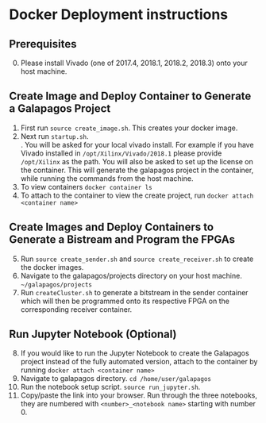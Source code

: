 # Docker Deployment instructions

## Prerequisites
0. Please install Vivado (one of 2017.4, 2018.1, 2018.2, 2018.3) onto your host machine.

## Create Image and Deploy Container to Generate a Galapagos Project
1. First run `source create_image.sh`. This creates your docker image.
2. Next run `startup.sh`. <br/>. You will be asked for your local vivado install. For example if you have Vivado installed in `/opt/Xilinx/Vivado/2018.1` please provide `/opt/Xilinx` as the path. You will also be asked to set up the license on the container. This will generate the galapagos project in the container, while running the commands from the host machine.
3. To view containers `docker container ls`
4. To attach to the container to view the create project, run `docker attach <container name>`

## Create Images and Deploy Containers to Generate a Bistream and Program the FPGAs
5. Run `source create_sender.sh` and `source create_receiver.sh` to create the docker images.
6. Navigate to the galapagos/projects directory on your host machine. `~/galapagos/projects`
7. Run `createCluster.sh` to generate a bitstream in the sender container which will then be programmed onto its respective FPGA on the corresponding receiver container.

## Run Jupyter Notebook (Optional)
8. If you would like to run the Jupyter Notebook to create the Galapagos project instead of the fully automated version, attach to the container by running `docker attach <container name>`
9. Navigate to galapagos directory. `cd /home/user/galapagos`
10. Run the notebook setup script. `source run_jupyter.sh`.
11. Copy/paste the link into your browser. Run through the three notebooks, they are numbered with `<number>_<notebook name>` starting with number 0.

